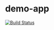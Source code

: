 # demo-app

[![Build Status](https://dev.azure.com/emmagood/devops-demo/_apis/build/status/ghodt.demo-app?branchName=master)](https://dev.azure.com/emmagood/devops-demo/_build/latest?definitionId=1&branchName=master)
